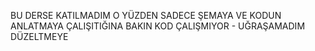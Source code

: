 BU DERSE KATILMADIM O YÜZDEN SADECE ŞEMAYA VE KODUN ANLATMAYA ÇALIŞITIĞINA BAKIN
KOD ÇALIŞMIYOR - UĞRAŞAMADIM DÜZELTMEYE